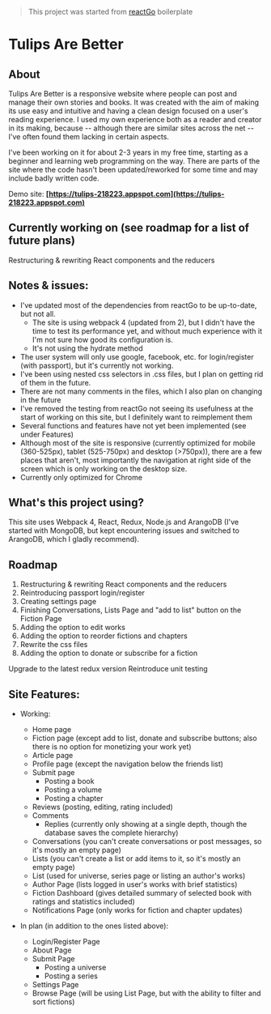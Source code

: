 
> This project was started from [reactGo](https://github.com/reactGo/reactGo) boilerplate

# Tulips Are Better


## About
Tulips Are Better is a responsive website where people can post and manage their own stories and books. It was created with the aim of making its use easy and intuitive and having a clean design focused on a user's reading experience. I used my own experience both as a reader and creator in its making, because -- although there are similar sites across the net -- I've often found them lacking in certain aspects.


I've been working on it for about 2-3 years in my free time, starting as a beginner and learning web programming on the way. There are parts of the site where the code hasn't been updated/reworked for some time and may include badly written code.

Demo site: **[https://tulips-218223.appspot.com](https://tulips-218223.appspot.com)**


## Currently working on (see roadmap for a list of future plans)

Restructuring & rewriting React components and the reducers

## Notes & issues:

- I've updated most of the dependencies from reactGo to be up-to-date, but not all.
    - The site is using webpack 4 (updated from 2), but I didn't have the time to test its performance yet, and without much experience with it I'm not sure how good its configuration is.
    - It's not using the hydrate method
- The user system will only use google, facebook, etc. for login/register (with passport), but it's currently not working.
- I've been using nested css selectors in .css files, but I plan on getting rid of them in the future.
- There are not many comments in the files, which I also plan on changing in the future
- I've removed the testing from reactGo not seeing its usefulness at the start of working on this site, but I definitely want to reimplement them
- Several functions and features have not yet been implemented (see under Features)
- Although most of the site is responsive (currently optimized for mobile (360-525px), tablet (525-750px) and desktop (>750px)), there are a few places that aren't, most importantly the navigation at right side of the screen which is only working on the desktop size.
- Currently only optimized for Chrome


## What's this project using?

This site uses Webpack 4, React, Redux, Node.js and ArangoDB (I've started with MongoDB, but kept encountering issues and switched to ArangoDB, which I gladly recommend).


## Roadmap

1. Restructuring & rewriting React components and the reducers
2. Reintroducing passport login/register
3. Creating settings page
4. Finishing Conversations, Lists Page and "add to list" button on the Fiction Page
5. Adding the option to edit works
6. Adding the option to reorder fictions and chapters
7. Rewrite the css files
8. Adding the option to donate or subscribe for a fiction

Upgrade to the latest redux version
Reintroduce unit testing


## Site Features:

- Working:
    - Home page
    - Fiction page (except add to list, donate and subscribe buttons; also there is no option for monetizing your work yet)
    - Article page
    - Profile page (except the navigation below the friends list)
    - Submit page
      - Posting a book
      - Posting a volume
      - Posting a chapter
    - Reviews (posting, editing, rating included)
    - Comments
      - Replies (currently only showing at a single depth, though the database saves the complete hierarchy)
    - Conversations (you can't create conversations or post messages, so it's mostly an empty page)
    - Lists (you can't create a list or add items to it, so it's mostly an empty page)
    - List (used for universe, series page or listing an author's works)
    - Author Page (lists logged in user's works with brief statistics)
    - Fiction Dashboard (gives detailed summary of selected book with ratings and statistics included)
    - Notifications Page (only works for fiction and chapter updates)

- In plan (in addition to the ones listed above):
    - Login/Register Page
    - About Page
    - Submit Page
      - Posting a universe
      - Posting a series
    - Settings Page
    - Browse Page (will be using List Page, but with the ability to filter and sort fictions)